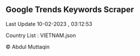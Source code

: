 

## Google Trends Keywords Scraper 
 
Last Update 10-02-2023 , 03:12:53

Country List :
VIETNAM.json



© Abdul Muttaqin 
